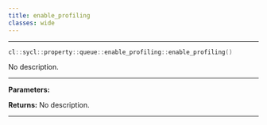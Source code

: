 ```yaml
---
title: enable_profiling
classes: wide
---
```



---

```cpp
cl::sycl::property::queue::enable_profiling::enable_profiling()
```


No description.


---
**Parameters:**

**Returns:** No description.

---
